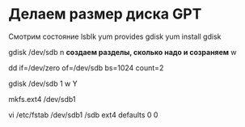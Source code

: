 # Делаем размер диска GPT

Смотрим состояние
lsblk
yum provides gdisk
yum install gdisk

<!-- Выбираем диск для разметки -->

gdisk /dev/sdb
n **создаем разделы, сколько надо и созраняем**
w

<!-- Ломаем разметку диска -->

dd if=/dev/zero of=/dev/sdb bs=1024 count=2

<!-- Восстанавливаем -->

gdisk /dev/sdb
1
w
Y

<!-- Фрагментируем диск в формат ext4 -->

mkfs.ext4 /dev/sdb1

<!-- Сохраняем параметрыъ -->

vi /etc/fstab
/dev/sdb1 /sdb ext4 defaults 0 0
